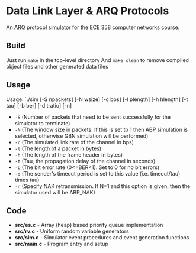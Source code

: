 # Data Link Layer & ARQ Protocols
An ARQ protocol simulator for the ECE 358 computer networks course.

## Build
Just run `make` in the top-level directory
And `make clean` to remove compiled object files and other generated data files 

## Usage
Usage: `./sim [-S npackets] [-N wsize] [-c bps] [-l plength] [-h hlength] [-t tau] [-b ber] [-d tratio] [-n]

* `-S` (Number of packets that need to be sent successfully for the simulator to terminate)
* `-N` (The window size in packets. If this is set to 1 then ABP simulation is selected, otherwise GBN simulation will be performed)
* `-c` (The simulated link rate of the channel in bps)
* `-l` (The length of a packet in bytes)
* `-h` (The length of the frame header in bytes)
* `-t` (Tau, the propagation delay of the channel in seconds)
* `-b` (The bit error rate (0<=BER<1). Set to 0 for no bit errors)
* `-d` (The sender's timeout period is set to this value (i.e. timeout/tau) times tau)
* `-n` (Specify NAK retransmission. If N=1 and this option is given, then the simulator used will be ABP_NAK)

## Code
* **src/es.c** - Array (heap) based priority queue implementation
* **src/rv.c** - Uniform random variable generators
* **src/sim.c** - Simulator event procedures and event generation functions
* **src/main.c** - Program entry and setup

